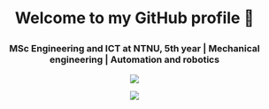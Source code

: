 # <p align="center">Welcome to my GitHub profile 👋</p>

### <p align="center">MSc Engineering and ICT at NTNU, 5th year | Mechanical engineering | Automation and robotics</p>






<p align="center">  
<img src="https://github-readme-stats.vercel.app/api?username=JakobEik&show_icons=true&hide_border=true&&count_private=true&include_all_commits=true" />
</p>


<p align="center">  
<img src="https://github-readme-stats.vercel.app/api/top-langs/?username=JakobEik&langs_count=10&theme=tokyonight" />  
</p>





